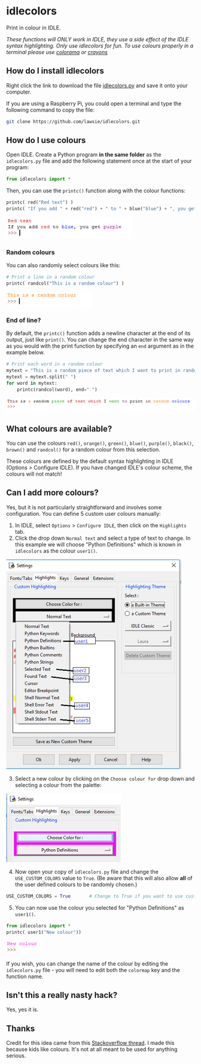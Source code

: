 # idlecolors

Print in colour in IDLE.

_These functions will ONLY work in IDLE, they use a side effect of the IDLE syntax highlighting. Only use idlecolors for fun. To use colours properly in a terminal please use [colorama](https://github.com/tartley/colorama) or [crayons](https://github.com/kennethreitz/crayons)_

## How do I install idlecolors

Right click the link to download the file [idlecolors.py](https://raw.githubusercontent.com/lawsie/idlecolors/master/idlecolors.py) and save it onto your computer.

If you are using a Raspberry Pi, you could open a terminal and type the following command to copy the file:

```bash
git clone https://github.com/lawsie/idlecolors.git
```

## How do I use colours
Open IDLE. Create a Python program **in the same folder** as the `idlecolors.py` file and add the following statement once at the start of your program:

```python
from idlecolors import *
```

Then, you can use the `printc()` function along with the colour functions:

```python
printc( red("Red text") )
printc( "If you add " + red("red") + " to " + blue("blue") + ", you get " + purple("purple") )
```

![Example 1](images/example1.png)

### Random colours
You can also randomly select colours like this:

```python
# Print a line in a random colour
printc( randcol("This is a random colour") )
```

![Example 2](images/example2.png)

### End of line?
By default, the `printc()` function adds a newline character at the end of its output, just like `print()`. You can change the end character in
the same way as you would with the print function by specifying an `end` argument as in the example below.

```python
# Print each word in a random colour
mytext = "This is a random piece of text which I want to print in random colours"
mytext = mytext.split(" ")
for word in mytext:
    printc(randcol(word), end=" ")
```

![Example3](images/example3.png)

## What colours are available?

You can use the colours `red()`, `orange()`, `green()`, `blue()`, `purple()`, `black()`, `brown()` and `randcol()` for a random colour from this selection.

These colours are defined by the default syntax highlighting in IDLE (Options > Configure IDLE). If you have changed IDLE's colour scheme, the colours will not match!

## Can I add more colours?

Yes, but it is not particularly straightforward and involves some configuration. You can define 5 custom user colours manually:

1. In IDLE, select `Options` > `Configure IDLE`, then click on the `Highlights` tab.
2. Click the drop down `Normal text` and select a type of text to change. In this example we will choose "Python Definitions" which is known in `idlecolors` as the colour `user1()`.

  ![Change settings](images/change_settings.png)

3. Select a new colour by clicking on the `Choose colour for` drop down and selecting a colour from the palette:

  ![Choose colour](images/choose_color.png)

4. Now open your copy of `idlecolors.py` file and change the `USE_CUSTOM_COLORS` value to `True`. (Be aware that this will also allow **all** of the user defined colours to be randomly chosen.)

  ```python
  USE_CUSTOM_COLORS = True       # Change to True if you want to use custom colours
  ```

5. You can now use the colour you selected for "Python Definitions" as `user1()`.

  ```Python
  from idlecolors import *
  printc( user1("New colour"))
  ```

  ![New colour](images/new_colour.png)

If you wish, you can change the name of the colour by editing the `idlecolors.py` file - you will need to edit both the `colormap` key and the function name.

## Isn't this a really nasty hack?

Yes, yes it is.

## Thanks

Credit for this idea came from this [Stackoverflow thread](https://stackoverflow.com/questions/42472958/how-do-i-print-colored-text-in-idles-terminal). I made this because kids like
colours. It's not at all meant to be used for anything serious.
